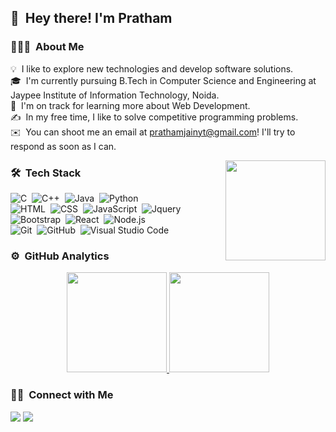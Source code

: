 ## 👋 &nbsp;Hey there! I'm Pratham
### 👨🏻‍💻 &nbsp;About Me
💡 &nbsp;I like to explore new technologies and develop software solutions.\
🎓 &nbsp;I'm currently pursuing B.Tech in Computer Science and Engineering at Jaypee Institute of Information Technology, Noida.\
🌱 &nbsp;I'm on track for learning more about Web Development.\
✍️ &nbsp;In my free time, I like to solve competitive programming problems.\
✉️ &nbsp;You can shoot me an email at prathamjainyt@gmail.com! I'll try to respond as soon as I can.

<img height="160em" align="right" src="https://github.com/iprathamjain/iprathamjain/blob/main/image_github.png">

### 🛠 &nbsp;Tech Stack

![C](https://img.shields.io/badge/-C-333333?style=flat&logo=C&logoColor=#A8B9CC)
&nbsp;![C++](https://img.shields.io/badge/-C++-333333?style=flat&logo=C%2B%2B&logoColor=00599C)&nbsp;
![Java](https://img.shields.io/badge/-Java-333333?style=flat&logo=Java&logoColor=FFA518)&nbsp;
![Python](https://img.shields.io/badge/-Python-333333?style=flat&logo=python&logoColor=#3776AB)\
![HTML](https://img.shields.io/badge/-HTML-333333?style=flat&logo=HTML5)&nbsp;
![CSS](https://img.shields.io/badge/-CSS-333333?style=flat&logo=CSS3&logoColor=1572B6)&nbsp;
![JavaScript](https://img.shields.io/badge/-JavaScript-333333?style=flat&logo=javascript)&nbsp;
![Jquery](https://img.shields.io/badge/-Jquery-333333?style=flat&logo=Jquery&logoColor=0769ad)&nbsp;
![Bootstrap](https://img.shields.io/badge/-Bootstrap-333333?style=flat&logo=bootstrap&logoColor=563D7C)&nbsp;
![React](https://img.shields.io/badge/-React-333333?style=flat&logo=React&logoColor=light-blue)&nbsp;
![Node.js](https://img.shields.io/badge/-Node.js-333333?style=flat&logo=node.js)\
![Git](https://img.shields.io/badge/-Git-333333?style=flat&logo=git)&nbsp;
![GitHub](https://img.shields.io/badge/-GitHub-333333?style=flat&logo=github)&nbsp;
![Visual Studio Code](https://img.shields.io/badge/-Visual%20Studio%20Code-333333?style=flat&logo=visual-studio-code&logoColor=007ACC)&nbsp;

### ⚙️ &nbsp;GitHub Analytics

<p align="center">
<a href="https://github.com/iprathamjain">
  <img height="160em" src="https://github-readme-stats-eight-theta.vercel.app/api?username=iprathamjain&show_icons=true&theme=vue-dark&include_all_commits=true&count_private=true" />
<img height="160em" src="https://github-readme-stats-eight-theta.vercel.app/api/top-langs/?username=iprathamjain&layout=compact&exclude_lang=java+r&theme=vue-dark" />
</a>
</p>

### 🤝🏻 &nbsp;Connect with Me

<p>
<a href="https://www.linkedin.com/in/iprathamjain/"><img src="https://img.shields.io/badge/-Manuj%20Grover-0077B5?style=flat-square&logo=Linkedin&logoColor=white"/></a>
<a href="mailto:iprathamjain@gmail.com"><img src="https://img.shields.io/badge/-manujgrover71@gmail.com-D14836?style=flat-square&logo=Gmail&logoColor=white"/></a>
</p>




<!---
iprathamjain/iprathamjain is a ✨ special ✨ repository because its `README.md` (this file) appears on your GitHub profile.
You can click the Preview link to take a look at your changes.
--->
